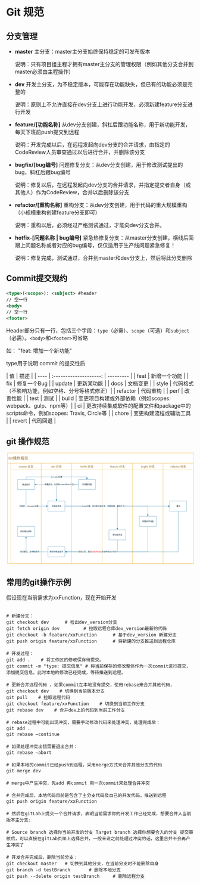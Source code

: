 # Git 规范

## 分支管理


* **master**  主分支：master主分支始终保持稳定的可发布版本
  
  说明：只有项目组主程才拥有master主分支的管理权限（例如其他分支合并到master必须由主程操作）

* **dev** 开发主分支，为不稳定版本，可能存在功能缺失，但已有的功能必须是完整的
  
  说明：原则上不允许直接在dev分支上进行功能开发，必须新建feature分支进行开发

* **feature/[功能名称]** 从dev分支创建，斜杠后跟功能名称，用于新功能开发，每天下班前push提交到远程
  
  说明：开发完成以后，在远程发起向dev分支的合并请求，由指定的CodeReview人员审查通过以后进行合并，并删除该分支

* **bugfix/[bug编号]** 问题修复分支：从dev分支创建，用于修改测试提出的bug，斜杠后跟bug编号
  
  说明：修复以后，在远程发起向dev分支的合并请求，并指定提交者自身（或其他人）作为CodeReview，合并以后删除该分支

* **refactor/[重构名称]** 重构分支：从dev分支创建，用于代码的重大规模重构（小规模重构创建feature分支即可）
  
  说明：重构以后，必须经过严格测试通过，才能向dev分支合并。

* **hotfix-[问题名称 | bug编号]** 紧急热修复分支：从master分支创建，横线后面跟上问题名称或者对应的bug编号，仅仅适用于生产线问题紧急修复！
  
  说明：修复完成，测试通过，合并到master和dev分支上，然后将此分支删除

## Commit提交规约

``` xml
<type>(<scope>): <subject> #header
// 空一行
<body>
// 空一行
<footer>
```
Header部分只有一行，包括三个字段：`type`（必需）、`scope`（可选）和`subject`（必需）。`<body>`和`<footer>`可省略

如： "feat: 增加一个新功能"

type用于说明 commit 的提交性质

| 值 |  	描述 |
| ---- | :--------------------: | --------- | 
| feat	| 新增一个功能 |
| fix	| 修复一个Bug |
| update	| 更新某功能 |
| docs	| 文档变更 |
| style	| 代码格式（不影响功能，例如空格、分号等格式修正）|
| refactor	| 代码重构 |
| perf	| 改善性能 |
| test	| 测试 |
| build	| 变更项目构建或外部依赖（例如scopes: webpack、gulp、npm等）|
| ci	| 更改持续集成软件的配置文件和package中的scripts命令，例如scopes: Travis, Circle等 |
| chore	| 变更构建流程或辅助工具 | 
| revert	| 代码回退 |


## git 操作规范
![git操作规范](../../assets/git_opt.png)

## 常用的git操作示例

假设现在当前需求为xxFunction，现在开始开发
```shell

# 新建分支：
git checkout dev      # 检出dev_version分支
git fetch origin dev         # 拉取远程仓库dev_version最新的代码
git checkout -b feature/xxFunction      # 基于dev_version 新建分支
git push origin feature/xxFunction      # 将新建的分支推送到远程仓库

# 开发过程：
git add .    # 将工作区的修改保存待提交。
git commit -m "type: 提交信息" # 将当前保存的修改整体作为一次commit进行提交，添加提交信息。此时本地的修改已经完成，等待推送到远程。

# 更新合并远程代码 ，如果commit在本地没有提交，使用rebase来合并其他代码，
git checkout dev    # 切换到当前版本分支
git pull    # 拉取远程代码
git checkout feature/xxFunction    # 切换到当前工作分支
git rebase dev    # 合并dev上的代码到当前工作分支

# rebase过程中可能出现冲突，需要手动修改代码来处理冲突，处理完成后：
git add .
git rebase —continue

# 如果处理冲突出错需要退出合并：
git rebase —abort

# 如果本地的commit已经push到远程，采用merge方式来合并其他分支的代码
git merge dev

# merge中产生冲突，先add 再commit 用一次commit来处理合并冲突

# 合并完成后，本地代码目前是包含了主分支代码及自己的开发代码，推送到远程
git push origin feature/xxFunction

# 然后在gitLab上提交一个合并请求，表明当前需求你的开发工作已经完成，想要合并入当前版本主分支:

# Source branch 选择你当前开发的分支 Target branch 选择你想要合入的分支 提交审核后，可以直接在gitLab页面上选择合并，一般来说之前处理过冲突的话，这里合并不会再产生冲突了

# 开发合并完成后，删除当前分支：
git checkout master   # 切换到其他分支，在当前分支时不能删除自身
git branch -d testBranch       # 删除本地分支
git push --delete origin testBranch     # 删除远程分支
```
